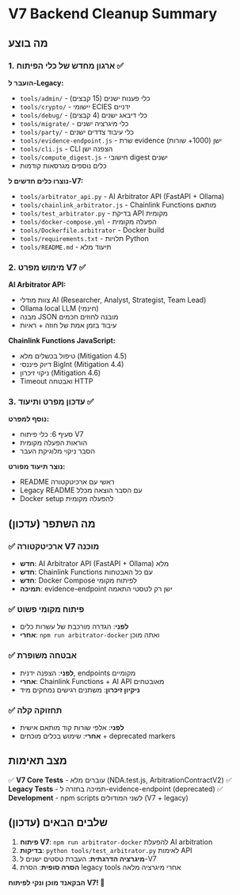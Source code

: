 # V7 Backend Cleanup Summary

## מה בוצע

### 1. ארגון מחדש של כלי הפיתוח ✅

**הועבר ל-Legacy:**
- `tools/admin/` - כלי פענוח ישנים (15 קבצים)
- `tools/crypto/` - יישומי ECIES ידניים  
- `tools/debug/` - כלי דיבאג ישנים (4 קבצים)
- `tools/migrate/` - כלי מיגרציה ישנים
- `tools/party/` - כלי עיבוד צדדים ישנים
- `tools/evidence-endpoint.js` - שרת evidence ישן (1000+ שורות)
- `tools/cli.js` - CLI הצפנה ישן
- `tools/compute_digest.js` - חישובי digest ישנים
- כלים נוספים מגרסאות קודמות

**נוצרו כלים חדשים ל-V7:**
- `tools/arbitrator_api.py` - AI Arbitrator API (FastAPI + Ollama)
- `tools/chainlink_arbitrator.js` - Chainlink Functions מותאם
- `tools/test_arbitrator.py` - בדיקת API מקומית
- `tools/docker-compose.yml` - הפעלה מקומית
- `tools/Dockerfile.arbitrator` - Docker build
- `tools/requirements.txt` - תלויות Python
- `tools/README.md` - תיעוד מלא

### 2. מימוש מפרט V7 ✅

**AI Arbitrator API:**
- צוות מודלי AI (Researcher, Analyst, Strategist, Team Lead)
- Ollama local LLM (חינמי)
- מבנה JSON מובנה לחוזים חכמים
- עיבוד בזמן אמת של חוזה + ראיות

**Chainlink Functions JavaScript:**
- טיפול בכשלים מלא (Mitigation 4.5)
- דיוק פיננסי BigInt (Mitigation 4.4)  
- ניקוי זיכרון (Mitigation 4.6)
- Timeout ואבטחה HTTP

### 3. עדכון מפרט ותיעוד ✅

**נוסף למפרט:**
- סעיף 6: כלי פיתוח V7
- הוראות הפעלה מקומית
- הסבר ניקוי מלוגיקת העבר

**נוצר תיעוד מפורט:**
- README ראשי עם ארכיטקטורה
- Legacy README עם הסבר הוצאה מכלל
- Docker setup להפעלה מקומית

## מה השתפר (עדכון)

### ✅ ארכיטקטורה V7 מוכנה
- **חדש**: AI Arbitrator API (FastAPI + Ollama) מלא 
- **חדש**: Chainlink Functions עם כל האבטחות
- **חדש**: Docker Compose לפיתוח מקומי
- **תמיכה**: evidence-endpoint ישן רק לטסטי התאמה

### ✅ פיתוח מקומי פשוט
- **לפני**: הגדרה מורכבת של עשרות כלים
- **אחרי**: `npm run arbitrator-docker` ואתה מוכן

### ✅ אבטחה משופרת
- **לפני**: הצפנה ידנית, endpoints מקומיים
- **אחרי**: Chainlink Functions + AI API מאובטחים
- **ניקיון זיכרון**: משתנים רגישים נמחקים מיד

### ✅ תחזוקה קלה
- **לפני**: אלפי שורות קוד מותאם אישית  
- **אחרי**: שימוש בכלים מוכחים + deprecated markers

## מצב תאימות

✅ **V7 Core Tests** - עוברים מלא (NDA.test.js, ArbitrationContractV2)
✅ **Legacy Tests** - תמיכה בחזרה ל-evidence-endpoint (deprecated)
✅ **Development** - npm scripts לשני המודולים (V7 + legacy)

## שלבים הבאים (עדכון)

1. **פיתוח V7**: `npm run arbitrator-docker` להפעלת AI arbitration
2. **בדיקות**: `python tools/test_arbitrator.py` לאימות API
3. **מיגרציה הדרגתית**: העברת טסטים ישנים ל-V7
4. **הסרה סופית**: הסרת legacy tools אחרי מיגרציה מלאה

**הבקאנד מוכן ונקי לפיתוח V7! 🎉**